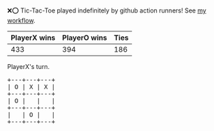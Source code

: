 :x::o: Tic-Tac-Toe played indefinitely by github action runners! See [my workflow](.github/workflows/play.yaml).

|PlayerX wins|PlayerO wins|Ties|
|-|-|-|
|433|394|186|

PlayerX's turn.

<pre>
+---+---+---+
| O | X | X |
+---+---+---+
| O |   |   |
+---+---+---+
|   | O |   |
+---+---+---+
</pre>